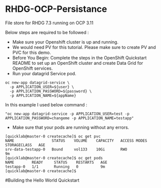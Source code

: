 # RHDG-OCP-Persistance
File store for RHDG 7.3 running on OCP 3.11

Below steps are required to be followed :

- Make sure your Openshift cluster is up and running.
- We would need PV for this tutorial. Please make sure to create PV and PVC for this demo.
- Before You Begin: Complete the steps in the OpenShift Quickstart README to set up an OpenShift cluster and create Data Grid for OpenShift services.
- Run your datagrid Service pod.

~~~
oc new-app datagrid-service \
  -p APPLICATION_USER=${user} \
  -p APPLICATION_PASSWORD=${password} \
  -p APPLICATION_NAME=${appName}
~~~

In this example I used below command :

~~~
"oc new-app datagrid-service -p APPLICATION_USER=test -p APPLICATION_PASSWORD=changeme -p APPLICATION_NAME=testapp"
~~~

- Make sure that your pods are running without any errors.

~~~
[quicklab@master-0 createcache]$ oc get pvc
NAME                 STATUS    VOLUME    CAPACITY   ACCESS MODES   STORAGECLASS   AGE
srv-data-testapp-0   Bound     vol133    10Gi       RWO                           9m
[quicklab@master-0 createcache]$ oc get pods
NAME        READY     STATUS    RESTARTS   AGE
testapp-0   1/1       Running   0          9m
[quicklab@master-0 createcache]$ 
~~~

#Building the Hello World Quickstart
